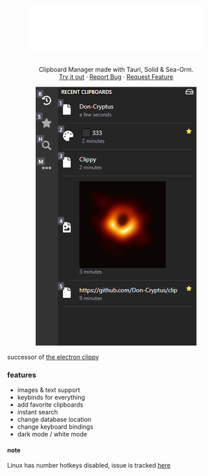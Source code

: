 <p align="center">
  <a href="https://github.com/Don-Cryptus/echat">
    <img src="public/clippy.png" alt="Logo" width=400 />
  </a>
  <p align="center">
    <br />
    Clipboard Manager made with Tauri, Solid & Sea-Orm.
    <br />
    <a href="https://github.com/Don-Cryptus/clippy/releases/latest">Try it out</a>
    ·
    <a href="https://github.com/Don-Cryptus/clippy/issues">Report Bug</a>
    ·
    <a href="https://github.com/Don-Cryptus/clippy/issues">Request Feature</a>
    <br />
  </p>
  <p align="center">
    <img src="public/clippy-showcase.webp" alt="Logo" >
  </p>
</p>
<!-- npx npm-check-updates -u -->
<!-- sea-orm-cli migrate fresh -v -d migration && sea-orm-cli generate entity -l -o ./entity/src --expanded-format --with-serde both -->

successor of [the electron clippy](https://github.com/Don-Cryptus/clippy-ts)

### features

- images & text support
- keybinds for everything
- add favorite clipboards
- instant search
- change database location
- change keyboard bindings
- dark mode / white mode


#### note
Linux has number hotkeys disabled, issue is tracked [here](https://github.com/tauri-apps/global-hotkey/issues/33)
